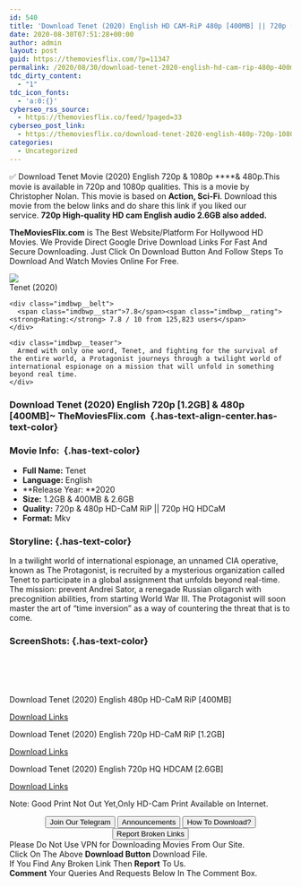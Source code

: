 ```yaml
---
id: 540
title: 'Download Tenet (2020) English HD CAM-RiP 480p [400MB] || 720p [1.2GB] || 720p HQ HDCaM [2.6GB]'
date: 2020-08-30T07:51:28+00:00
author: admin
layout: post
guid: https://themoviesflix.com/?p=11347
permalink: /2020/08/30/download-tenet-2020-english-hd-cam-rip-480p-400mb-720p-1-2gb-720p-hq-hdcam-2-6gb/
tdc_dirty_content:
  - "1"
tdc_icon_fonts:
  - 'a:0:{}'
cyberseo_rss_source:
  - https://themoviesflix.co/feed/?paged=33
cyberseo_post_link:
  - https://themoviesflix.co/download-tenet-2020-english-480p-720p-1080p/
categories:
  - Uncategorized
---
```

✅ Download Tenet&nbsp;Movie&nbsp;(2020) English&nbsp;720p &&nbsp;1080p ****& 480p.This movie is available in&nbsp;720p&nbsp;and&nbsp;1080p&nbsp;qualities. This is a movie by Christopher Nolan. This movie is based on&nbsp;**Action, Sci-Fi**. Download this movie from the below links and do share this link if you liked our service.&nbsp;**720p High-quality HD cam English audio 2.6GB also added.**

**TheMoviesFlix.com**&nbsp;is The Best Website/Platform For Hollywood HD Movies. We Provide Direct Google Drive Download Links For Fast And Secure Downloading. Just Click On Download Button And Follow Steps To Download And Watch Movies Online For Free.

<div class="imdbwp imdbwp--movie dark">
  <div class="imdbwp__thumb">
    <a class="imdbwp__link" target="_blank" title="Tenet" href="https://www.imdb.com/title/tt6723592/" rel="nofollow noopener noreferrer"><img class="imdbwp__img" src="https://m.media-amazon.com/images/M/MV5BYzg0NGM2NjAtNmIxOC00MDJmLTg5ZmYtYzM0MTE4NWE2NzlhXkEyXkFqcGdeQXVyMTA4NjE0NjEy._V1_SX300.jpg" /></a>
  </div>
  
  <div class="imdbwp__content">
    <div class="imdbwp__header">
      <span class="imdbwp__title">Tenet</span> (2020)
    </div>
    
    <div class="imdbwp__belt">
      <span class="imdbwp__star">7.8</span><span class="imdbwp__rating"><strong>Rating:</strong> 7.8 / 10 from 125,823 users</span>
    </div>
    
    <div class="imdbwp__teaser">
      Armed with only one word, Tenet, and fighting for the survival of the entire world, a Protagonist journeys through a twilight world of international espionage on a mission that will unfold in something beyond real time.
    </div>
  </div>
</div>

### Download Tenet (2020) English 720p [1.2GB] & 480p [400MB]~ TheMoviesFlix.com&nbsp; {.has-text-align-center.has-text-color}

### Movie Info:&nbsp; {.has-text-color}

  * **Full Name:**&nbsp;Tenet
  * **Language:**&nbsp;English
  * **Release Year:&nbsp;**2020
  * **Size:**&nbsp;1.2GB & 400MB &&nbsp;2.6GB
  * **Quality:**&nbsp;720p & 480p HD-CaM RiP ||&nbsp;720p HQ HDCaM
  * **Format:**&nbsp;Mkv

### Storyline: {.has-text-color}

In a twilight world of international espionage, an unnamed CIA operative, known as The Protagonist, is recruited by a mysterious organization called Tenet to participate in a global assignment that unfolds beyond real-time. The mission: prevent Andrei Sator, a renegade Russian oligarch with precognition abilities, from starting World War III. The Protagonist will soon master the art of “time inversion” as a way of countering the threat that is to come.

### ScreenShots: {.has-text-color}

<div class="wp-block-image">
  <figure class="aligncenter"><img src="https://i.imgur.com/pu3PVtr.jpg" alt /></figure>
</div>

<div class="wp-block-image">
  <figure class="aligncenter"><img src="https://i.imgur.com/QDiLgTp.jpg" alt /></figure>
</div>

<div class="wp-block-image">
  <figure class="aligncenter"><img src="https://i.imgur.com/rtCXPdc.jpg" alt /></figure>
</div>

<div class="wp-block-image">
  <figure class="aligncenter"><img src="https://i.imgur.com/6L8qJAs.jpg" alt /></figure>
</div>

<div class="wp-block-image">
  <figure class="aligncenter"><img src="https://i.imgur.com/q8a4tcI.jpg" alt /></figure>
</div>

<p class="has-text-align-center has-text-color has-medium-font-size">
  Download Tenet (2020) English 480p HD-CaM RiP [400MB]
</p>

<span class="mb-center maxbutton-3-center"><span class="maxbutton-3-container mb-container"><a class="maxbutton-3 maxbutton maxbutton-post-button" target="_blank" rel="nofollow noopener noreferrer" href="https://coinquint.com/a7730/"><span class="mb-text">Download Links</span></a></span></span>

<p class="has-text-align-center has-text-color has-medium-font-size">
  Download Tenet (2020) English 720p HD-CaM RiP [1.2GB]
</p>

<span class="mb-center maxbutton-3-center"><span class="maxbutton-3-container mb-container"><a class="maxbutton-3 maxbutton maxbutton-post-button" target="_blank" rel="nofollow noopener noreferrer" href="https://coinquint.com/a7732/"><span class="mb-text">Download Links</span></a></span></span>

<p class="has-text-align-center has-text-color has-medium-font-size">
  Download Tenet (2020) English 720p HQ HDCAM [2.6GB]
</p>

<span class="mb-center maxbutton-3-center"><span class="maxbutton-3-container mb-container"><a class="maxbutton-3 maxbutton maxbutton-post-button" target="_blank" rel="nofollow noopener noreferrer" href="https://coinquint.com/a7734/"><span class="mb-text">Download Links</span></a></span></span>

<p class="has-vivid-red-color has-text-color">
  Note: Good Print Not Out Yet,Only HD-Cam Print Available on Internet.
</p>

<center>
</center>

<center>
  <a href="https://t.me/themoviesflixcom" target="_blank" data-wpel-link="external" rel="nofollow external noopener noreferrer"><button class="button button5">Join Our Telegram</button></a> <a href="https://themoviesflix.co/download-tenet-2020-english-480p-720p-1080p/#" target="_blank" data-wpel-link="external" rel="nofollow external noopener noreferrer"><button class="button button5">Announcements</button></a> <a href="https://themoviesflix.com/how-to-download/" target="_blank" data-wpel-link="external" rel="nofollow external noopener noreferrer"><button class="button button5">How To Download?</button></a> <a href="https://themoviesflix.co/download-tenet-2020-english-480p-720p-1080p/#" target="_blank" data-wpel-link="external" rel="nofollow external noopener noreferrer"><button class="button button5">Report Broken Links</button></a>
</center>

<div class="alert alert-danger">
  Please Do Not Use VPN for Downloading Movies From Our Site.
</div>

<div class="alert alert-success">
  Click On The Above <strong>Download Button</strong> Download File.
</div>

<div class="alert alert-warning">
  If You Find Any Broken Link Then <strong>Report</strong> To Us.
</div>

<div class="alert alert-info">
  <strong>Comment</strong> Your Queries And Requests Below In The Comment Box.
</div>